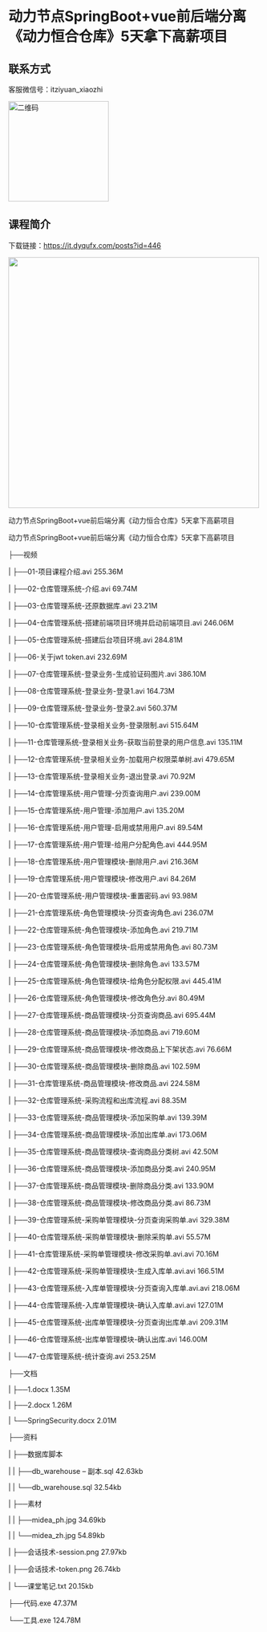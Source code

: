 # 动力节点SpringBoot+vue前后端分离《动力恒合仓库》5天拿下高薪项目

## 联系方式

客服微信号：itziyuan_xiaozhi

<img src="https://ziyuanyun.oss-cn-guangzhou.aliyuncs.com/common/20240614073449/666b82192834a.jpg" width="200" height="200" alt="二维码">

## 课程简介

下载链接：https://it.dyqufx.com/posts?id=446

<img src="https://ziyuanyun.oss-cn-guangzhou.aliyuncs.com/yun/20240515151941/6644620df0efe.jpg" width="500" alt="">

  动力节点SpringBoot+vue前后端分离《动力恒合仓库》5天拿下高薪项目



 动力节点SpringBoot+vue前后端分离《动力恒合仓库》5天拿下高薪项目

 ├──视频

 | ├──01-项目课程介绍.avi 255.36M

 | ├──02-仓库管理系统-介绍.avi 69.74M

 | ├──03-仓库管理系统-还原数据库.avi 23.21M

 | ├──04-仓库管理系统-搭建前端项目环境并启动前端项目.avi 246.06M

 | ├──05-仓库管理系统-搭建后台项目环境.avi 284.81M

 | ├──06-关于jwt token.avi 232.69M

 | ├──07-仓库管理系统-登录业务-生成验证码图片.avi 386.10M

 | ├──08-仓库管理系统-登录业务-登录1.avi 164.73M

 | ├──09-仓库管理系统-登录业务-登录2.avi 560.37M

 | ├──10-仓库管理系统-登录相关业务-登录限制.avi 515.64M

 | ├──11-仓库管理系统-登录相关业务-获取当前登录的用户信息.avi 135.11M

 | ├──12-仓库管理系统-登录相关业务-加载用户权限菜单树.avi 479.65M

 | ├──13-仓库管理系统-登录相关业务-退出登录.avi 70.92M

 | ├──14-仓库管理系统-用户管理-分页查询用户.avi 239.00M

 | ├──15-仓库管理系统-用户管理-添加用户.avi 135.20M

 | ├──16-仓库管理系统-用户管理-启用或禁用用户.avi 89.54M

 | ├──17-仓库管理系统-用户管理-给用户分配角色.avi 444.95M

 | ├──18-仓库管理系统-用户管理模块-删除用户.avi 216.36M

 | ├──19-仓库管理系统-用户管理模块-修改用户.avi 84.26M

 | ├──20-仓库管理系统-用户管理模块-重置密码.avi 93.98M

 | ├──21-仓库管理系统-角色管理模块-分页查询角色.avi 236.07M

 | ├──22-仓库管理系统-角色管理模块-添加角色.avi 219.71M

 | ├──23-仓库管理系统-角色管理模块-启用或禁用角色.avi 80.73M

 | ├──24-仓库管理系统-角色管理模块-删除角色.avi 133.57M

 | ├──25-仓库管理系统-角色管理模块-给角色分配权限.avi 445.41M

 | ├──26-仓库管理系统-角色管理模块-修改角色分.avi 80.49M

 | ├──27-仓库管理系统-商品管理模块-分页查询商品.avi 695.44M

 | ├──28-仓库管理系统-商品管理模块-添加商品.avi 719.60M

 | ├──29-仓库管理系统-商品管理模块-修改商品上下架状态.avi 76.66M

 | ├──30-仓库管理系统-商品管理模块-删除商品.avi 102.59M

 | ├──31-仓库管理系统-商品管理模块-修改商品.avi 224.58M

 | ├──32-仓库管理系统-采购流程和出库流程.avi 88.35M

 | ├──33-仓库管理系统-商品管理模块-添加采购单.avi 139.39M

 | ├──34-仓库管理系统-商品管理模块-添加出库单.avi 173.06M

 | ├──35-仓库管理系统-商品管理模块-查询商品分类树.avi 42.50M

 | ├──36-仓库管理系统-商品管理模块-添加商品分类.avi 240.95M

 | ├──37-仓库管理系统-商品管理模块-删除商品分类.avi 133.90M

 | ├──38-仓库管理系统-商品管理模块-修改商品分类.avi 86.73M

 | ├──39-仓库管理系统-采购单管理模块-分页查询采购单.avi 329.38M

 | ├──40-仓库管理系统-采购单管理模块-删除采购单.avi 55.57M

 | ├──41-仓库管理系统-采购单管理模块-修改采购单.avi.avi 70.16M

 | ├──42-仓库管理系统-采购单管理模块-生成入库单.avi.avi 166.51M

 | ├──43-仓库管理系统-入库单管理模块-分页查询入库单.avi.avi 218.06M

 | ├──44-仓库管理系统-入库单管理模块-确认入库单.avi.avi 127.01M

 | ├──45-仓库管理系统-出库单管理模块-分页查询出库单.avi 209.31M

 | ├──46-仓库管理系统-出库单管理模块-确认出库.avi 146.00M

 | └──47-仓库管理系统-统计查询.avi 253.25M

 ├──文档

 | ├──1.docx 1.35M

 | ├──2.docx 1.26M

 | └──SpringSecurity.docx 2.01M

 ├──资料

 | ├──数据库脚本

 | | ├──db_warehouse &#8211; 副本.sql 42.63kb

 | | └──db_warehouse.sql 32.54kb

 | ├──素材

 | | ├──midea_ph.jpg 34.69kb

 | | └──midea_zh.jpg 54.89kb

 | ├──会话技术-session.png 27.97kb

 | ├──会话技术-token.png 26.74kb

 | └──课堂笔记.txt 20.15kb

 ├──代码.exe 47.37M

 └──工具.exe 124.78M

  